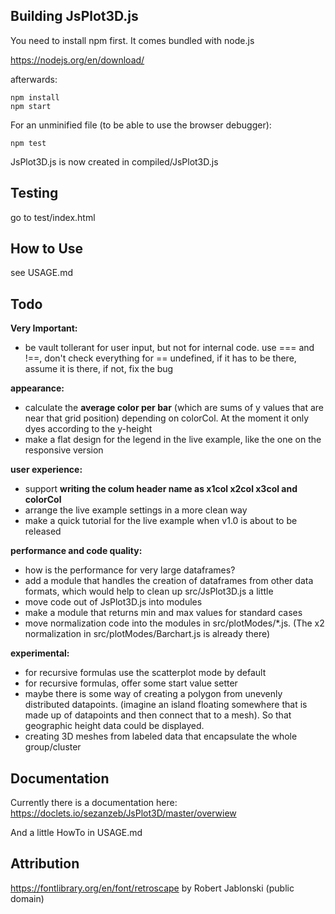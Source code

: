 ## Building JsPlot3D.js

You need to install npm first. It comes bundled with node.js

https://nodejs.org/en/download/

afterwards:

    npm install
    npm start

For an unminified file (to be able to use the browser debugger):

    npm test

JsPlot3D.js is now created in compiled/JsPlot3D.js


## Testing

go to test/index.html


## How to Use

see USAGE.md



## Todo

**Very Important:**

- be vault tollerant for user input, but not for internal code. use === and !==, don't check everything for == undefined, if it has to be there, assume it is there, if not, fix the bug

**appearance:**

- calculate the **average color per bar** (which are sums of y values that are near that grid position) depending on colorCol. At the moment it only dyes according to the y-height
- make a flat design for the legend in the live example, like the one on the responsive version

**user experience:**

- support **writing the colum header name as x1col x2col x3col and colorCol**
- arrange the live example settings in a more clean way
- make a quick tutorial for the live example when v1.0 is about to be released

**performance and code quality:**

- how is the performance for very large dataframes?
- add a module that handles the creation of dataframes from other data formats, which would help to clean up src/JsPlot3D.js a little
- move code out of JsPlot3D.js into modules
- make a module that returns min and max values for standard cases
- move normalization code into the modules in src/plotModes/*.js. (The x2 normalization in src/plotModes/Barchart.js is already there)

**experimental:**

- for recursive formulas use the scatterplot mode by default
- for recursive formulas, offer some start value setter
- maybe there is some way of creating a polygon from unevenly distributed datapoints. (imagine an island floating somewhere that is made up of datapoints and then connect that to a mesh). So that geographic height data could be displayed.
- creating 3D meshes from labeled data that encapsulate the whole group/cluster


## Documentation

Currently there is a documentation here: https://doclets.io/sezanzeb/JsPlot3D/master/overwiew

And a little HowTo in USAGE.md


## Attribution

https://fontlibrary.org/en/font/retroscape by Robert Jablonski (public domain)
